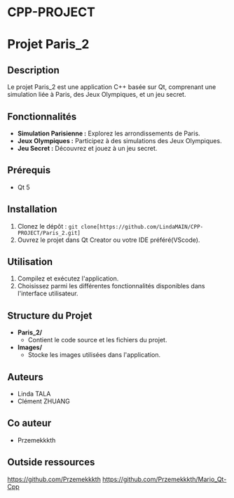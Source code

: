 # CPP-PROJECT

# Projet Paris_2

## Description
Le projet Paris_2 est une application C++ basée sur Qt, comprenant une simulation liée à Paris, des Jeux Olympiques, et un jeu secret.

## Fonctionnalités
- **Simulation Parisienne :** Explorez les arrondissements de Paris.
- **Jeux Olympiques :** Participez à des simulations des Jeux Olympiques.
- **Jeu Secret :** Découvrez et jouez à un jeu secret.


## Prérequis
- Qt 5


## Installation
1. Clonez le dépôt : `git clone[https://github.com/LindaMAIN/CPP-PROJECT/Paris_2.git]`
2. Ouvrez le projet dans Qt Creator ou votre IDE préféré(VScode).


## Utilisation
1. Compilez et exécutez l'application.
2. Choisissez parmi les différentes fonctionnalités disponibles dans l'interface utilisateur.

## Structure du Projet
- **Paris_2/**
  - Contient le code source et les fichiers du projet.
- **Images/**
  - Stocke les images utilisées dans l'application.

## Auteurs
- Linda TALA
- Clément ZHUANG

## Co auteur
- Przemekkkth
## Outside ressources
https://github.com/Przemekkkth
https://github.com/Przemekkkth/Mario_Qt-Cpp

